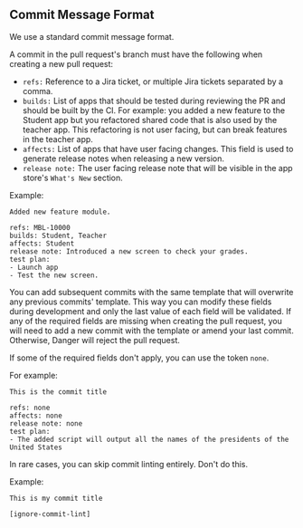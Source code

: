 ## Commit Message Format
We use a standard commit message format.

A commit in the pull request's branch must have the following when creating a new pull request:

- `refs:` Reference to a Jira ticket, or multiple Jira tickets separated by a comma.
- `builds:` List of apps that should be tested during reviewing the PR and should be built by the CI. For example: you added a new feature to the Student app but you refactored shared code that is also used by the teacher app. This refactoring is not user facing, but can break features in the teacher app.
- `affects:` List of apps that have user facing changes. This field is used to generate release notes when releasing a new version.
- `release note:` The user facing release note that will be visible in the app store's `What's New` section.

Example:

```
Added new feature module.

refs: MBL-10000
builds: Student, Teacher
affects: Student
release note: Introduced a new screen to check your grades.
test plan:
- Launch app
- Test the new screen.
```

You can add subsequent commits with the same template that will overwrite any previous commits' template. This way you can modify these fields during development and only the last value of each field will be validated. If any of the required fields are missing when creating the pull request, you will need to add a new commit with the template or amend your last commit. Otherwise, Danger will reject the pull request.

If some of the required fields don't apply, you can use the token `none`.

For example:

```
This is the commit title

refs: none
affects: none
release note: none
test plan:
- The added script will output all the names of the presidents of the United States
```

In rare cases, you can skip commit linting entirely. Don't do this.

Example:

```
This is my commit title

[ignore-commit-lint]
```